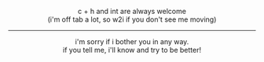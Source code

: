 
<p align="center">
c + h and int are always welcome
<br> (i'm off tab a lot, so w2i if you don't see me moving)
</p>
<hr>
<p align="center">
i'm sorry if i bother you in any way.
<br> if you tell me, i'll know and try to be better!
